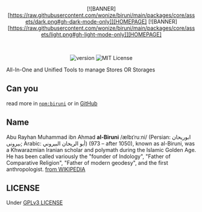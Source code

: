 <div align="center">

[![BANNER][https://raw.githubusercontent.com/wonize/biruni/main/packages/core/assets/dark.png#gh-dark-mode-only]][HOMEPAGE]
[![BANNER][https://raw.githubusercontent.com/wonize/biruni/main/packages/core/assets/light.png#gh-light-mode-only]][HOMEPAGE]

<br/>

![version][VERSION_BADGE]
![MIT License][LICENSE_BADGE]

</div>

All-In-One and Unified Tools to manage Stores OR Storages

## Can you

read more in [`npm:biruni`][BIRUNI_NPM] or in [GitHub][HOMEPAGE]

## Name

Abu Rayhan Muhammad ibn Ahmad **al-Biruni** /ælbɪˈruːni/ (Persian: ابوریحان بیرونی; Arabic: أبو الريحان البيروني) (973 – after 1050), known as al-Biruni, was a Khwarazmian Iranian scholar and polymath during the Islamic Golden Age. He has been called variously the "founder of Indology", "Father of Comparative Religion", "Father of modern geodesy", and the first anthropologist. [from WIKIPEDIA](https://en.wikipedia.org/wiki/Al-Biruni)

## LICENSE

Under [GPLv3 LICENSE](./LICENSE.md)

<!-- URL -->

[BIRUNI_NPM]: https://npmjs.com/package/biruni
[HOMEPAGE]: https://github.com/wonize/biruni/tree/main/packages/core
[INSTALLATION_NPM_BADGE]: https://img.shields.io/static/v1?style=for-the-badge&message=npm&color=CB3837&logo=npm&logoColor=FFFFFF&label=
[INSTALLATION_YARN_BADGE]: https://img.shields.io/static/v1?style=for-the-badge&message=Yarn&color=2C8EBB&logo=Yarn&logoColor=FFFFFF&label=
[INSTALLATION_PNPM_BADGE]: https://img.shields.io/static/v1?style=for-the-badge&message=pnpm&color=FF6C37&logo=pnpm&logoColor=FFFFFF&label=
[INSTALLATION_BUN_BADGE]: https://img.shields.io/static/v1?style=for-the-badge&message=bun&color=E2BD8C&logo=bun&logoColor=FFFFFF&label=
[INSTALLATION_DENO_BADGE]: https://img.shields.io/static/v1?style=for-the-badge&message=deno&color=323232&logo=deno&logoColor=FFFFFF&label=
[INSTALLATION_NPM]: #npm-
[INSTALLATION_YARN]: #yarn-
[INSTALLATION_PNPM]: #pnpm-
[INSTALLATION_BUN]: #bun-
[INSTALLATION_DENO]: https://deno.land/manual@v1.36.4/examples/manage_dependencies
[VERSION_BADGE]: https://img.shields.io/npm/v/@biruni/core?color=00273F&label=VERSION&style=flat-square
[LICENSE_BADGE]: https://img.shields.io/npm/l/@biruni/core?color=00273F&label=LICENSE&style=flat-square
